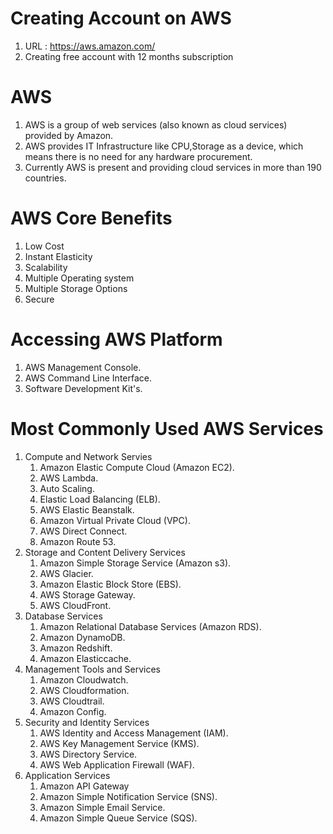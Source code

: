 # Creating Account on AWS

1) URL : https://aws.amazon.com/
2) Creating free account with 12 months subscription

# AWS

1) AWS is a group of web services (also known as cloud services) provided by Amazon.
2) AWS provides IT Infrastructure like CPU,Storage as a device, which means there is no need for any hardware procurement.
3) Currently AWS is present and providing cloud services in more than 190 countries.

# AWS Core Benefits

1) Low Cost
2) Instant Elasticity
3) Scalability
4) Multiple Operating system
5) Multiple Storage Options
6) Secure

# Accessing AWS Platform

1) AWS Management Console.
2) AWS Command Line Interface.
3) Software Development Kit's.

# Most Commonly Used AWS Services

1) Compute and Network Servies
    1) Amazon Elastic Compute Cloud (Amazon EC2).
    2) AWS Lambda.
    3) Auto Scaling.
    4) Elastic Load Balancing (ELB).
    5) AWS Elastic Beanstalk.
    6) Amazon Virtual Private Cloud (VPC).
    7) AWS Direct Connect.
    8) Amazon Route 53.
2) Storage and Content Delivery Services
    1) Amazon Simple Storage Service (Amazon s3).
    2) AWS Glacier.
    3) Amazon Elastic Block Store (EBS).
    4) AWS Storage Gateway.
    5) AWS CloudFront.
3) Database Services
    1) Amazon Relational Database Services (Amazon RDS).
    2) Amazon DynamoDB.
    3) Amazon Redshift.
    4) Amazon Elasticcache.
4) Management Tools and Services
    1) Amazon Cloudwatch.
    2) AWS Cloudformation.
    3) AWS Cloudtrail.
    4) Amazon Config.
5) Security and Identity Services
    1) AWS Identity and Access Management (IAM).
    2) AWS Key Management Service (KMS).
    3) AWS Directory Service.
    4) AWS Web Application Firewall (WAF).
6) Application Services
    1) Amazon API Gateway
    2) Amazon Simple Notification Service (SNS).
    3) Amazon Simple Email Service.
    4) Amazon Simple Queue Service (SQS).
